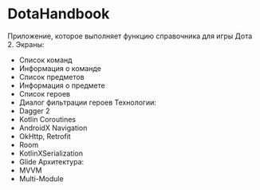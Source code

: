# DotaHandbook
Приложение, которое выполняет функцию справочника для игры Дота 2. 
Экраны: 
- Список команд
- Информация о команде
- Список предметов
- Информация о предмете 
- Список героев
- Диалог фильтрации героев
Технологии:
- Dagger 2
- Kotlin Coroutines
- AndroidX Navigation
- OkHttp, Retrofit
- Room
- KotlinXSerialization
- Glide
Архитектура:
- MVVM
- Multi-Module


